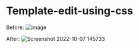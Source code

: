 # Template-edit-using-css

Before:
![image](https://user-images.githubusercontent.com/109859710/194522048-9304d9d9-9087-4ad3-b0b9-0c05465078a7.png)


After:
![Screenshot 2022-10-07 145733](https://user-images.githubusercontent.com/109859710/194521580-c3da1cf4-7883-4d27-b0d2-e174952a4867.png)
